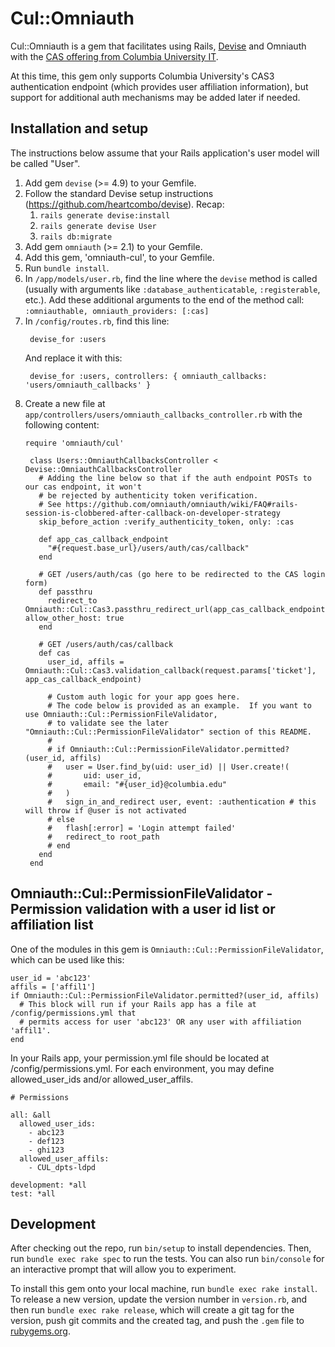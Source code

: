 # Cul::Omniauth

Cul::Omniauth is a gem that facilitates using Rails, [Devise](https://github.com/plataformatec/devise "Devise") and Omniauth with the [CAS offering from Columbia University IT](https://cuit.columbia.edu/cas-authentication "CUIT CAS Documentation").

At this time, this gem only supports Columbia University's CAS3 authentication endpoint (which provides user affiliation information), but support for additional auth mechanisms may be added later if needed.

## Installation and setup

The instructions below assume that your Rails application's user model will be called "User".

1. Add gem `devise` (>= 4.9) to your Gemfile.
2. Follow the standard Devise setup instructions (https://github.com/heartcombo/devise).  Recap:
   1. `rails generate devise:install`
   2. `rails generate devise User`
   3. `rails db:migrate`
3. Add gem `omniauth` (>= 2.1) to your Gemfile.
4. Add this gem, 'omniauth-cul', to your Gemfile.
5. Run `bundle install`.
6. In `/app/models/user.rb`, find the line where the `devise` method is called (usually with arguments like `:database_authenticatable`, `:registerable`, etc.).  Add these additional arguments to the end of the method call: `:omniauthable, omniauth_providers: [:cas]`
7. In `/config/routes.rb`, find this line:
   ```
    devise_for :users
   ```
   And replace it with this:
   ```
    devise_for :users, controllers: { omniauth_callbacks: 'users/omniauth_callbacks' }
   ```
8. Create a new file at `app/controllers/users/omniauth_callbacks_controller.rb` with the following content:
   ```
   require 'omniauth/cul'

    class Users::OmniauthCallbacksController < Devise::OmniauthCallbacksController
      # Adding the line below so that if the auth endpoint POSTs to our cas endpoint, it won't
      # be rejected by authenticity token verification.
      # See https://github.com/omniauth/omniauth/wiki/FAQ#rails-session-is-clobbered-after-callback-on-developer-strategy
      skip_before_action :verify_authenticity_token, only: :cas

      def app_cas_callback_endpoint
        "#{request.base_url}/users/auth/cas/callback"
      end

      # GET /users/auth/cas (go here to be redirected to the CAS login form)
      def passthru
        redirect_to Omniauth::Cul::Cas3.passthru_redirect_url(app_cas_callback_endpoint), allow_other_host: true
      end

      # GET /users/auth/cas/callback
      def cas
        user_id, affils = Omniauth::Cul::Cas3.validation_callback(request.params['ticket'], app_cas_callback_endpoint)

        # Custom auth logic for your app goes here.
        # The code below is provided as an example.  If you want to use Omniauth::Cul::PermissionFileValidator,
        # to validate see the later "Omniauth::Cul::PermissionFileValidator" section of this README.
        #
        # if Omniauth::Cul::PermissionFileValidator.permitted?(user_id, affils)
        #   user = User.find_by(uid: user_id) || User.create!(
        #       uid: user_id,
        #       email: "#{user_id}@columbia.edu"
        #   )
        #   sign_in_and_redirect user, event: :authentication # this will throw if @user is not activated
        # else
        #   flash[:error] = 'Login attempt failed'
        #   redirect_to root_path
        # end
      end
    end
   ```

## Omniauth::Cul::PermissionFileValidator - Permission validation with a user id list or affiliation list

One of the modules in this gem is `Omniauth::Cul::PermissionFileValidator`, which can be used like this:

```
user_id = 'abc123'
affils = ['affil1']
if Omniauth::Cul::PermissionFileValidator.permitted?(user_id, affils)
  # This block will run if your Rails app has a file at /config/permissions.yml that
  # permits access for user 'abc123' OR any user with affiliation 'affil1'.
end
```

In your Rails app, your permission.yml file should be located at /config/permissions.yml.  For each environment, you may define allowed_user_ids and/or allowed_user_affils.

```
# Permissions

all: &all
  allowed_user_ids:
    - abc123
    - def123
    - ghi123
  allowed_user_affils:
    - CUL_dpts-ldpd

development: *all
test: *all
```

## Development

After checking out the repo, run `bin/setup` to install dependencies. Then, run `bundle exec rake spec` to run the tests. You can also run `bin/console` for an interactive prompt that will allow you to experiment.

To install this gem onto your local machine, run `bundle exec rake install`. To release a new version, update the version number in `version.rb`, and then run `bundle exec rake release`, which will create a git tag for the version, push git commits and the created tag, and push the `.gem` file to [rubygems.org](https://rubygems.org).
